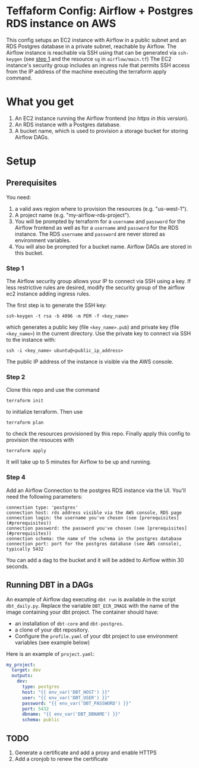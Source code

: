 # Teffaform Config: Airflow + Postgres RDS instance on AWS

This config setups an EC2 instance with Airflow in a public subnet and an RDS Postgres database in a private subnet, reachable by Airflow.
The Airflow instance is reachable via SSH using that can be generated via `ssh-keygen` (see [step 1](#step-1) and the resource `sg` in `airflow/main.tf`)
The EC2 instance's security group includes an ingress rule that permits SSH access from the IP address of the machine executing the terraform apply command.

# What you get

1. An EC2 instance running the Airflow frontend (_no https in this version_).
2. An RDS instance with a Postgres database.
3. A bucket name, which is used to provision a storage bucket for storing Airflow DAGs.

# Setup

## Prerequisites

You need:

1. a valid aws region where to provision the resources (e.g. "us-west-1").
2. A project name (e.g. "my-airflow-rds-project").
3. You will be prompted by terraform for a `username` and `password` for the Airflow frontend as well as for a `username` and `password` for the RDS instance.
   The RDS `username` and `password` are never stored as environment variables.
4. You will also be prompted for a bucket name. Airflow DAGs are stored in this bucket.

### Step 1

The Airflow security group allows your IP to connect via SSH using a key.
If less restrictive rules are desired, modify the security group of the airflow ec2 instance adding ingress rules.

The first step is to generate the SSH key:

```
ssh-keygen -t rsa -b 4096 -m PEM -f <key_name>
```

which generates a public key (file `<key_name>.pub`) and private key (file `<key_name>`) in the current directory.
Use the private key to connect via SSH to the instance with:

```
ssh -i <key_name> ubuntu@<public_ip_address>
```

The public IP address of the instance is visible via the AWS console.

### Step 2

Clone this repo and use the command

```
terraform init
```

to initialize terraform. Then use

```
terraform plan
```

to check the resources provisioned by this repo. Finally apply this config to provision the resouces with

```
terraform apply
```

It will take up to 5 minutes for Airflow to be up and running.

### Step 4

Add an Airflow Connection to the postgres RDS instance via the UI.
You'll need the following parameters:

```
connection type: 'postgres'
connection host: rds address visible via the AWS console, RDS page
connection login: the username you've chosen (see [prerequisites](#prerequisites))
connection password: the password you've chosen (see [prerequisites](#prerequisites))
connection schema: the name of the schema in the postgres database
connection port: port for the postgres database (see AWS console), typically 5432
```

You can add a dag to the bucket and it will be added to Airflow within 30 seconds.

## Running DBT in a DAGs

An example of Airflow dag executing `dbt run` is available in the script `dbt_daily.py`.
Replace the variable `DBT_ECR_IMAGE` with the name of the image containing your dbt project.
The container should have:

- an installation of `dbt-core` and `dbt-postgres`.
- a clone of your dbt repository.
- Configure the `profile.yaml` of your dbt project to use environment variables (see example below)

Here is an example of `project.yaml`:

```yaml
my_project:
  target: dev
  outputs:
    dev:
      type: postgres
      host: "{{ env_var('DBT_HOST') }}"
      user: "{{ env_var('DBT_USER') }}"
      password: "{{ env_var('DBT_PASSWORD') }}"
      port: 5432
      dbname: "{{ env_var('DBT_DBNAME') }}"
      schema: public
```

## TODO

1. Generate a certificate and add a proxy and enable HTTPS
2. Add a cronjob to renew the certificate

